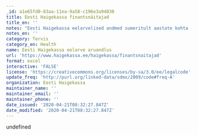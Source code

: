 ```yaml
---
_id: a1e65fd0-83aa-11ea-9a58-c196e3a94030
title: Eesti Haigekassa finantsnäitajad
title_en: ''
notes: "Eesti Haigekassa eelarvelised andmed sumeritult aastate kohta - tulud, kulud ja reservide muutused. Kulud on esitatud kontode ehk ravikulu tüüpide lõikes täisaatate kohta (alates 2004 aastast).\r\nLingilt avaneb haigekassa veebi leht, kust saab andmete tabel alla laadida."
notes_en: ''
category: Tervis
category_en: Health
name: Eesti Haigekassa eelarve aruandlus
url: 'https://www.haigekassa.ee/haigekassa/finantsnaitajad'
format: excel
interactive: 'FALSE'
license: 'https://creativecommons.org/licenses/by-sa/3.0/ee/legalcode'
update_freq: 'http://purl.org/linked-data/sdmx/2009/code#freq-A'
organization: Eesti Haigekassa
maintainer_name: ''
maintainer_email: ''
maintainer_phone: ''
date_issued: '2020-04-21T08:32:27.847Z'
date_modified: '2020-04-21T08:32:27.847Z'
---
```

undefined
